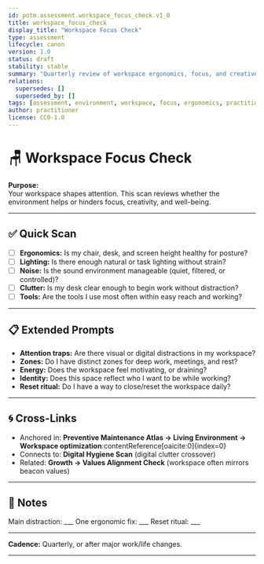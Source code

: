 ```yaml
---
id: potm.assessment.workspace_focus_check.v1_0
title: workspace_focus_check
display_title: "Workspace Focus Check"
type: assessment
lifecycle: canon
version: 1.0
status: draft
stability: stable
summary: "Quarterly review of workspace ergonomics, focus, and creative energy."
relations:
  supersedes: []
  superseded_by: []
tags: [assessment, environment, workspace, focus, ergonomics, practitioner]
author: practitioner
license: CC0-1.0
---
```


# 🪑 Workspace Focus Check

**Purpose:**  
Your workspace shapes attention. This scan reviews whether the environment helps or hinders focus, creativity, and well-being.

---

## ✅ Quick Scan

- [ ] **Ergonomics:** Is my chair, desk, and screen height healthy for posture?  
- [ ] **Lighting:** Is there enough natural or task lighting without strain?  
- [ ] **Noise:** Is the sound environment manageable (quiet, filtered, or controlled)?  
- [ ] **Clutter:** Is my desk clear enough to begin work without distraction?  
- [ ] **Tools:** Are the tools I use most often within easy reach and working?  

---

## 📋 Extended Prompts

- **Attention traps:** Are there visual or digital distractions in my workspace?  
- **Zones:** Do I have distinct zones for deep work, meetings, and rest?  
- **Energy:** Does the workspace feel motivating, or draining?  
- **Identity:** Does this space reflect who I want to be while working?  
- **Reset ritual:** Do I have a way to close/reset the workspace daily?  

---

## 🌀 Cross-Links

- Anchored in: **Preventive Maintenance Atlas → Living Environment → Workspace optimization**:contentReference[oaicite:0]{index=0}  
- Connects to: **Digital Hygiene Scan** (digital clutter crossover)  
- Related: **Growth → Values Alignment Check** (workspace often mirrors beacon values)  

---

## 📝 Notes

Main distraction: \_\_\_
One ergonomic fix: \_\_\_
Reset ritual: \_\_\_

---

**Cadence:** Quarterly, or after major work/life changes.

---

